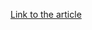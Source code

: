 [Link to the article](https://blog.trendmicro.com/trendlabs-security-intelligence/mobile-malware-gang-steals-millions-from-south-korean-users/)
